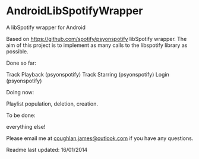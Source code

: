 AndroidLibSpotifyWrapper
========================

A libSpotify wrapper for Android


Based on https://github.com/spotify/psyonspotify libSpotify wrapper. The aim of this project is to implement as many calls to
the libspotify library as possible.

Done so far:

Track Playback (psyonspotify)
Track Starring (psyonspotify)
Login (psyonspotify)

Doing now:

Playlist population, deletion, creation.

To be done:

everything else!


Please email me at coughlan.james@outlook.com if you have any questions.

Readme last updated: 16/01/2014
